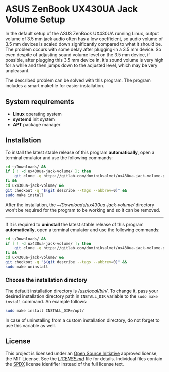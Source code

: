 # ASUS ZenBook UX430UA Jack Volume Setup

In the default setup of the ASUS ZenBook UX430UA running Linux, output volume of 3.5 mm jack audio often has a low coefficient, so audio volume of 3.5 mm devices is scaled down significantly compared to what it should be. The problem occurs with some delay after plugging-in a 3.5 mm device. So even despite of adjusting sound volume level on the 3.5 mm device, if possible, after plugging this 3.5 mm device in, it's sound volume is very high for a while and then jumps down to the adjusted level, which may be very unpleasant.

The described problem can be solved with this program. The program includes a smart makefile for easier installation.

## System requirements

* **Linux** operating system
* **systemd** init system
* **APT** package manager

## Installation

To install the latest stable release of this program **automatically**, open a terminal emulator and use the following commands:

```sh
cd ~/Downloads/ &&
if [ ! -d ux430ua-jack-volume/ ]; then
    git clone -q https://gitlab.com/dominiksalvet/ux430ua-jack-volume.git
fi &&
cd ux430ua-jack-volume/ &&
git checkout -q "$(git describe --tags --abbrev=0)" &&
sudo make install
```

After the installation, the *~/Downloads/ux430ua-jack-volume/* directory won't be required for the program to be working and so it can be removed.

---

If it is required to **uninstall** the latest stable release of this program **automatically**, open a terminal emulator and use the following commands:

```sh
cd ~/Downloads/ &&
if [ ! -d ux430ua-jack-volume/ ]; then
    git clone -q https://gitlab.com/dominiksalvet/ux430ua-jack-volume.git
fi &&
cd ux430ua-jack-volume/ &&
git checkout -q "$(git describe --tags --abbrev=0)" &&
sudo make uninstall
```

### Choose the installation directory

The default installation directory is */usr/local/bin/*. To change it, pass your desired installation directory path in `INSTALL_DIR` variable to the `sudo make install` command. An example follows:

```sh
sudo make install INSTALL_DIR=/opt/
```

In case of uninstalling from a custom installation directory, do not forget to use this variable as well.

## License

This project is licensed under an [Open Source Initiative](https://opensource.org/) approved license, the MIT License. See the [*LICENSE.md*](LICENSE.md) file for details. Individual files contain the [SPDX](https://spdx.org/) license identifier instead of the full license text.
